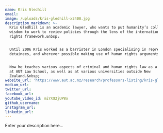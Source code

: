 ```yaml
---
name: Kris Gledhill
email:
image: /uploads/kris-gledhill-x2400.jpg
description_markdown: >-
  Kris Gledhill is an academic lawyer, who wants to put humanity’s collective
  wisdom to work to review policies through the lens of the international human
  rights framework.&nbsp;


  Until 2006 Kris worked as a barrister in London specialising in representing
  detainees, and wherever possible making use of human rights arguments.&nbsp;


  Now he teaches various aspects of criminal and human rights law as a Professor
  at AUT Law School, as well as at various universities outside New
  Zealand.&nbsp;
website_url: 'https://www.aut.ac.nz/research/professors-listing/kris-gledhill'
medium_url:
twitter_url:
facebook_url:
youtube_video_id: miYXQ2jUP8o
github_username:
instagram_url:
linkedin_url:
---
```


Enter your description here...

